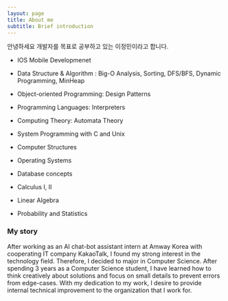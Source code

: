 ```yaml
---
layout: page
title: About me
subtitle: Brief introduction
---
```


안녕하세요 개발자를 목표로 공부하고 있는 이정민이라고 합니다. 

- IOS Mobile Developmenet
- Data Structure & Algorithm : Big-O Analysis, Sorting, DFS/BFS, Dynamic Programming, MinHeap
- Object-oriented Programming: Design Patterns
- Programming Languages: Interpreters
- Computing Theory: Automata Theory
- System Programming with C and Unix
- Computer Structures
- Operating Systems
- Database concepts

- Calculus I, II
- Linear Algebra
- Probability and Statistics

### My story

After working as an AI chat-bot assistant intern at Amway Korea with cooperating IT company KakaoTalk, I found my strong interest in the technology field. Therefore, I decided to major in Computer Science. After spending 3 years as a Computer Science student, I have learned how to think creatively about solutions and focus on small details to prevent errors from edge-cases. With my dedication to my work, I desire to provide internal technical improvement to the organization that I work for. 
